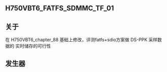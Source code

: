 ## H750VBT6_FATFS_SDMMC_TF_01

## 关于 

在 H750VBT6_chapter_88 基础上修改，评测fatfs+sdio方案做 DS-PPK 采样数据的 实时储存的可行性

## 发生器